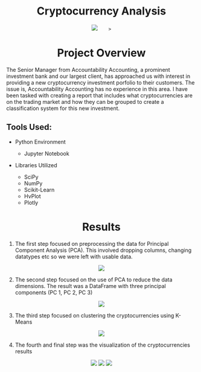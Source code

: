 <h1 align="center"> Cryptocurrency Analysis</h1>
<p align="center">
  <img src= "https://user-images.githubusercontent.com/89044350/147960093-8d524a62-bc13-4ddf-b2a0-55ab0d54b36a.jpg")

        >
  </p>
  
  <h1 align="center"> Project Overview</h1>
  
  The Senior Manager from Accountability Accounting, a prominent investment bank and our largest client, has approached us with interest in providing a new cryptocurrency investment porfolio to their customers. The issue is, Accountability Accounting has no experience in this area.  I have been tasked with creating a report that includes what cryptocurrencies are on the trading market and how they can be grouped to create a classification system for this new investment.
  
 ## Tools Used:
 - Python Environment
    
    - Jupyter Notebook
 
 - Libraries Utilized
    
    - SciPy
    - NumPy
    - Scikit-Learn
    - HvPlot
    - Plotly
  
  <h1 align="center"> Results</h1>
  
  1. The first step focused on preprocessing the data for Principal Component Analysis (PCA).  This involved dropping columns, changing datatypes etc so we were left with usable data.
  <p align="center">
    <img src="https://user-images.githubusercontent.com/89044350/147962086-76c31726-a439-4a0d-ab81-f8aa8438e09e.JPG")
         >
  </p>
  

2. The second step focused on the use of PCA to reduce the data dimensions.  The result was a DataFrame with three principal components (PC 1, PC 2, PC 3)

<p align="center">
  <img src="https://user-images.githubusercontent.com/89044350/147962485-949fdb4f-41a7-4625-a877-dfca40bf01cc.JPG")
       >
  </p>
  

3. The third step focused on clustering the cryptocurrencies using K-Means
<p align="center">
  <img src="https://user-images.githubusercontent.com/89044350/147962935-5af41810-38bb-4cf6-a4ad-c43bd6001a61.JPG")
       >
  </p>


4. The fourth and final step was the visualization of the cryptocurrencies results
<p align="center">
  <img src="https://user-images.githubusercontent.com/89044350/147963274-dd78bcf6-cecc-4345-8cc9-013508bbc029.JPG")
       >
  <img src="https://user-images.githubusercontent.com/89044350/147963428-cb0f66e7-9cac-4f5a-9fc2-f7d731554216.JPG")
       >
  <img src="https://user-images.githubusercontent.com/89044350/147963471-cc81d937-1ea4-4f76-80e3-e8aa327cd04b.JPG")
       >
  </p>


       




  
  

